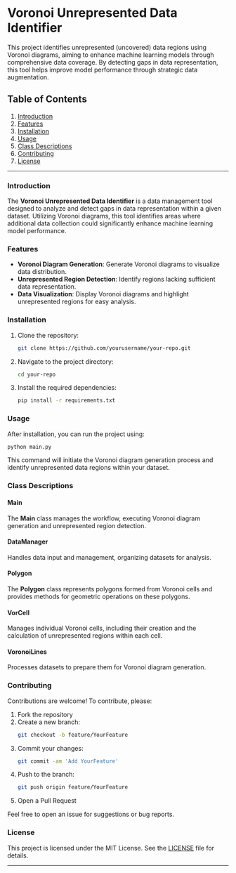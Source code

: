 
# Voronoi Unrepresented Data Identifier

This project identifies unrepresented (uncovered) data regions using Voronoi diagrams, aiming to enhance machine learning models through comprehensive data coverage. By detecting gaps in data representation, this tool helps improve model performance through strategic data augmentation.

## Table of Contents

1. [Introduction](#introduction)
2. [Features](#features)
3. [Installation](#installation)
4. [Usage](#usage)
5. [Class Descriptions](#class-descriptions)
6. [Contributing](#contributing)
7. [License](#license)

---

### Introduction

The **Voronoi Unrepresented Data Identifier** is a data management tool designed to analyze and detect gaps in data representation within a given dataset. Utilizing Voronoi diagrams, this tool identifies areas where additional data collection could significantly enhance machine learning model performance.

### Features

- **Voronoi Diagram Generation**: Generate Voronoi diagrams to visualize data distribution.
- **Unrepresented Region Detection**: Identify regions lacking sufficient data representation.
- **Data Visualization**: Display Voronoi diagrams and highlight unrepresented regions for easy analysis.

### Installation

1. Clone the repository:
   ```bash
   git clone https://github.com/yourusername/your-repo.git
   ```
2. Navigate to the project directory:
   ```bash
   cd your-repo
   ```
3. Install the required dependencies:
   ```bash
   pip install -r requirements.txt
   ```

### Usage

After installation, you can run the project using:
```bash
python main.py
```
This command will initiate the Voronoi diagram generation process and identify unrepresented data regions within your dataset.

### Class Descriptions

#### Main

The **Main** class manages the workflow, executing Voronoi diagram generation and unrepresented region detection.

#### DataManager

Handles data input and management, organizing datasets for analysis.

#### Polygon

The **Polygon** class represents polygons formed from Voronoi cells and provides methods for geometric operations on these polygons.

#### VorCell

Manages individual Voronoi cells, including their creation and the calculation of unrepresented regions within each cell.

#### VoronoiLines

Processes datasets to prepare them for Voronoi diagram generation.

### Contributing

Contributions are welcome! To contribute, please:

1. Fork the repository
2. Create a new branch:
   ```bash
   git checkout -b feature/YourFeature
   ```
3. Commit your changes:
   ```bash
   git commit -am 'Add YourFeature'
   ```
4. Push to the branch:
   ```bash
   git push origin feature/YourFeature
   ```
5. Open a Pull Request

Feel free to open an issue for suggestions or bug reports.

### License

This project is licensed under the MIT License. See the [LICENSE](LICENSE) file for details. 

---
